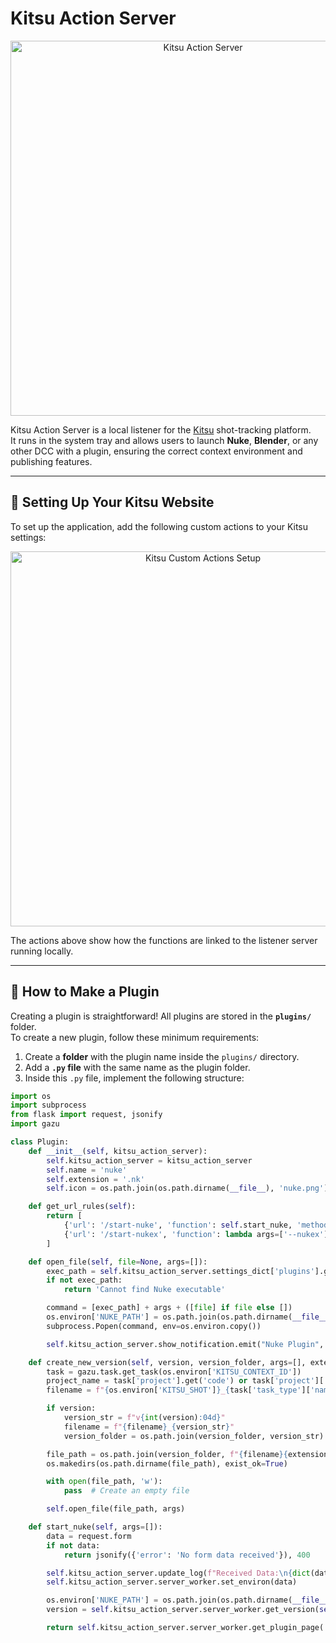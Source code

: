 # Kitsu Action Server

<p align="center">
  <img src="https://github.com/user-attachments/assets/e74980ee-7e8f-411f-b046-da5269affd11" alt="Kitsu Action Server" width="600">
</p>

Kitsu Action Server is a local listener for the [Kitsu](https://kitsu.io) shot-tracking platform.  
It runs in the system tray and allows users to launch **Nuke**, **Blender**, or any other DCC with a plugin, ensuring the correct context environment and publishing features.

---

## 🚀 Setting Up Your Kitsu Website

To set up the application, add the following custom actions to your Kitsu settings:

<p align="center">
  <img src="https://github.com/user-attachments/assets/e74980ee-7e8f-411f-b046-da5269affd11" alt="Kitsu Custom Actions Setup" width="600">
</p>

The actions above show how the functions are linked to the listener server running locally.

---

## 🔌 How to Make a Plugin

Creating a plugin is straightforward! All plugins are stored in the **`plugins/`** folder.  
To create a new plugin, follow these minimum requirements:

1. Create a **folder** with the plugin name inside the `plugins/` directory.
2. Add a **`.py` file** with the same name as the plugin folder.
3. Inside this `.py` file, implement the following structure:

```python
import os
import subprocess
from flask import request, jsonify
import gazu

class Plugin:
    def __init__(self, kitsu_action_server):
        self.kitsu_action_server = kitsu_action_server
        self.name = 'nuke'
        self.extension = '.nk'
        self.icon = os.path.join(os.path.dirname(__file__), 'nuke.png')

    def get_url_rules(self):
        return [
            {'url': '/start-nuke', 'function': self.start_nuke, 'methods': ['POST']},
            {'url': '/start-nukex', 'function': lambda args=['--nukex']: self.start_nuke(args), 'methods': ['POST']}
        ]

    def open_file(self, file=None, args=[]):
        exec_path = self.kitsu_action_server.settings_dict['plugins'].get(self.name, {}).get('exec')
        if not exec_path:
            return 'Cannot find Nuke executable'

        command = [exec_path] + args + ([file] if file else [])
        os.environ['NUKE_PATH'] = os.path.join(os.path.dirname(__file__), 'nuke_plugins')
        subprocess.Popen(command, env=os.environ.copy())

        self.kitsu_action_server.show_notification.emit("Nuke Plugin", "Launching Nuke", self.icon, 1000)

    def create_new_version(self, version, version_folder, args=[], extension='.nk'):
        task = gazu.task.get_task(os.environ['KITSU_CONTEXT_ID'])
        project_name = task['project'].get('code') or task['project']['name']
        filename = f"{os.environ['KITSU_SHOT']}_{task['task_type']['name']}".lower()

        if version:
            version_str = f"v{int(version):04d}"
            filename = f"{filename}_{version_str}"
            version_folder = os.path.join(version_folder, version_str)

        file_path = os.path.join(version_folder, f"{filename}{extension}")
        os.makedirs(os.path.dirname(file_path), exist_ok=True)

        with open(file_path, 'w'):
            pass  # Create an empty file

        self.open_file(file_path, args)

    def start_nuke(self, args=[]):
        data = request.form
        if not data:
            return jsonify({'error': 'No form data received'}), 400

        self.kitsu_action_server.update_log(f"Received Data:\n{dict(data)}")
        self.kitsu_action_server.server_worker.set_environ(data)

        os.environ['NUKE_PATH'] = os.path.join(os.path.dirname(__file__), 'nuke_plugins')
        version = self.kitsu_action_server.server_worker.get_version(self, args)

        return self.kitsu_action_server.server_worker.get_plugin_page('Launching Nuke...')
